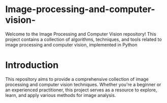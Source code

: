 # Image-processing-and-computer-vision-
Welcome to the Image Processing and Computer Vision repository! This project contains a collection of algorithms, techniques, and tools related to image processing and computer vision, implemented in Python 
# Introduction
This repository aims to provide a comprehensive collection of image processing and computer vision techniques. Whether you're a beginner or an experienced practitioner, this project serves as a resource to explore, learn, and apply various methods for image analysis.

